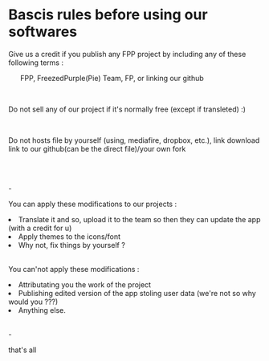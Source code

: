 <h1> Bascis rules before using our softwares </h1>

<p>Give us a credit if you publish any FPP project by including any of these following terms : <p>
<ul>FPP, FreezedPurple(Pie) Team, FP, or linking our github</ul>
<br>
<p> Do not sell any of our project if it's normally free (except if transleted) :)</p>
<br>
<p> Do not hosts file by yourself (using, mediafire, dropbox, etc.), link download link to our github(can be the direct file)/your own fork</p>
<br>
<br>
<p>-</p>
<p> You can apply these modifications to our projects :</p>
<li>Translate it and so, upload it to the team so then they can update the app (with a credit for u)</li>
<li>Apply themes to the icons/font</li>
<li>Why not, fix things by yourself ?</li>
<br>
<p> You can'not apply these modifications :</p>
<li> Attributating you the work of the project </li>
<li> Publishing edited version of the app stoling user data (we're not so why would you ???)</li>
<li> Anything else. </li>
<br>
<p>-</p>
that's all
